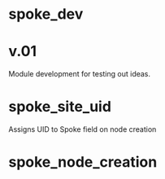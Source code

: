 # spoke_dev
# v.01

Module development for testing out ideas.

# spoke_site_uid
Assigns UID to Spoke field on node creation

# spoke_node_creation
